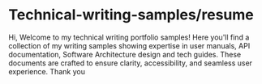 # Technical-writing-samples/resume
Hi, 
Welcome to my technical writing portfolio samples! Here you'll find a collection of my writing samples showing expertise in user manuals, API documentation, Software Architecture design and tech guides. These documents are crafted to ensure clarity, accessibility, and seamless user experience. 
Thank you

